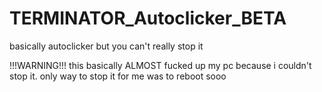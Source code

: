 # TERMINATOR_Autoclicker_BETA
basically autoclicker but you can't really stop it

!!!WARNING!!!
this basically ALMOST fucked up my pc because i couldn't stop it.
only way to stop it for me was to reboot sooo

